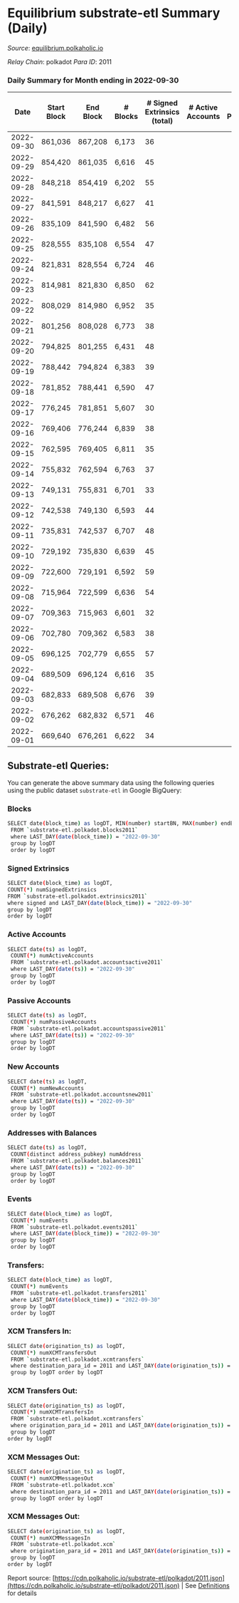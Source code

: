 # Equilibrium substrate-etl Summary (Daily)

_Source_: [equilibrium.polkaholic.io](https://equilibrium.polkaholic.io)

*Relay Chain*: polkadot
*Para ID*: 2011



### Daily Summary for Month ending in 2022-09-30


| Date | Start Block | End Block | # Blocks | # Signed Extrinsics (total) | # Active Accounts | # Passive | # New | # Addresses with Balances | # Events | # Transfers | # XCM Transfers In | # XCM Transfers Out | # XCM In | # XCM Out | Issues | 
| ---- | ----------- | --------- | -------- | --------------------------- | ----------------- | --------- | ----- | ------------------------- | -------- | ----------- | ------------------ | ------------------- | -------- | --------- | ------ |
| 2022-09-30 | 861,036 | 867,208 | 6,173 | 36 |  |  |  | 7,522 | 132,007 |   |   |   |  |  |  |
| 2022-09-29 | 854,420 | 861,035 | 6,616 | 45 |  |  |  |  | 147,046 |   |   |   |  |  |  |
| 2022-09-28 | 848,218 | 854,419 | 6,202 | 55 |  |  |  |  | 133,335 |   |   |   |  |  |  |
| 2022-09-27 | 841,591 | 848,217 | 6,627 | 41 |  |  |  |  | 147,365 |   |   |   |  |  |  |
| 2022-09-26 | 835,109 | 841,590 | 6,482 | 56 |  |  |  |  | 142,614 |   |   |   |  |  |  |
| 2022-09-25 | 828,555 | 835,108 | 6,554 | 47 |  |  |  |  | 145,004 |   |   |   |  |  |  |
| 2022-09-24 | 821,831 | 828,554 | 6,724 | 46 |  |  |  |  | 150,556 |   |   |   |  |  |  |
| 2022-09-23 | 814,981 | 821,830 | 6,850 | 62 |  |  |  |  | 153,796 |   |   |   |  |  |  |
| 2022-09-22 | 808,029 | 814,980 | 6,952 | 35 |  |  |  |  | 157,007 |   |   |   |  |  |  |
| 2022-09-21 | 801,256 | 808,028 | 6,773 | 38 |  |  |  |  | 151,279 |   |   |   |  |  |  |
| 2022-09-20 | 794,825 | 801,255 | 6,431 | 48 |  |  |  | 7,522 | 140,346 |   |   |   |  |  |  |
| 2022-09-19 | 788,442 | 794,824 | 6,383 | 39 |  |  |  | 7,522 | 139,704 |   |   |   |  |  |  |
| 2022-09-18 | 781,852 | 788,441 | 6,590 | 47 |  |  |  | 7,521 | 145,543 |   |   |   |  |  |  |
| 2022-09-17 | 776,245 | 781,851 | 5,607 | 30 |  |  |  |  | 125,413 |   |   |   |  |  |  |
| 2022-09-16 | 769,406 | 776,244 | 6,839 | 38 |  |  |  |  | 155,210 |   |   |   |  |  |  |
| 2022-09-15 | 762,595 | 769,405 | 6,811 | 35 |  |  |  |  | 154,540 |   |   |   |  |  |  |
| 2022-09-14 | 755,832 | 762,594 | 6,763 | 37 |  |  |  |  | 153,467 |   |   |   |  |  |  |
| 2022-09-13 | 749,131 | 755,831 | 6,701 | 33 |  |  |  |  | 151,561 |   |   |   |  |  |  |
| 2022-09-12 | 742,538 | 749,130 | 6,593 | 44 |  |  |  |  | 149,664 |   |   |   |  |  |  |
| 2022-09-11 | 735,831 | 742,537 | 6,707 | 48 |  |  |  |  | 152,254 |   |   |   |  |  |  |
| 2022-09-10 | 729,192 | 735,830 | 6,639 | 45 |  |  |  |  | 150,705 |   |   |   |  |  |  |
| 2022-09-09 | 722,600 | 729,191 | 6,592 | 59 |  |  |  | 7,522 | 149,700 |   |   |   |  |  |  |
| 2022-09-08 | 715,964 | 722,599 | 6,636 | 54 |  |  |  |  | 150,660 |   |   |   |  |  |  |
| 2022-09-07 | 709,363 | 715,963 | 6,601 | 32 |  |  |  |  | 149,785 |   |   |   |  |  |  |
| 2022-09-06 | 702,780 | 709,362 | 6,583 | 38 |  |  |  |  | 149,399 |   | 1 ($0.96) |   |  |  |  |
| 2022-09-05 | 696,125 | 702,779 | 6,655 | 57 |  |  |  |  | 150,545 |   |   |   |  |  |  |
| 2022-09-04 | 689,509 | 696,124 | 6,616 | 35 |  |  |  |  | 150,170 |   |   |   |  |  |  |
| 2022-09-03 | 682,833 | 689,508 | 6,676 | 39 |  |  |  |  | 151,473 |   |   |   |  |  |  |
| 2022-09-02 | 676,262 | 682,832 | 6,571 | 46 |  |  |  |  | 149,172 |   |   |   |  |  |  |
| 2022-09-01 | 669,640 | 676,261 | 6,622 | 34 |  |  |  |  | 149,842 |   |   |   |  |  |  |

## Substrate-etl Queries:
You can generate the above summary data using the following queries using the public dataset `substrate-etl` in Google BigQuery:

### Blocks
```bash
SELECT date(block_time) as logDT, MIN(number) startBN, MAX(number) endBN, COUNT(*) numBlocks 
 FROM `substrate-etl.polkadot.blocks2011`  
 where LAST_DAY(date(block_time)) = "2022-09-30" 
 group by logDT 
 order by logDT
```

### Signed Extrinsics
```bash
SELECT date(block_time) as logDT, 
COUNT(*) numSignedExtrinsics 
FROM `substrate-etl.polkadot.extrinsics2011`  
where signed and LAST_DAY(date(block_time)) = "2022-09-30" 
group by logDT 
order by logDT
```

### Active Accounts
```bash
SELECT date(ts) as logDT, 
 COUNT(*) numActiveAccounts 
 FROM `substrate-etl.polkadot.accountsactive2011` 
 where LAST_DAY(date(ts)) = "2022-09-30" 
 group by logDT 
 order by logDT
```

### Passive Accounts
```bash
SELECT date(ts) as logDT, 
 COUNT(*) numPassiveAccounts 
 FROM `substrate-etl.polkadot.accountspassive2011` 
 where LAST_DAY(date(ts)) = "2022-09-30" 
 group by logDT 
 order by logDT
```

### New Accounts
```bash
SELECT date(ts) as logDT, 
 COUNT(*) numNewAccounts 
 FROM `substrate-etl.polkadot.accountsnew2011` 
 where LAST_DAY(date(ts)) = "2022-09-30" 
 group by logDT
 order by logDT
```

### Addresses with Balances
```bash
SELECT date(ts) as logDT,
 COUNT(distinct address_pubkey) numAddress 
 FROM `substrate-etl.polkadot.balances2011` 
 where LAST_DAY(date(ts)) = "2022-09-30" 
 group by logDT 
 order by logDT
```

### Events
```bash
SELECT date(block_time) as logDT, 
 COUNT(*) numEvents 
 FROM `substrate-etl.polkadot.events2011` 
 where LAST_DAY(date(block_time)) = "2022-09-30" 
 group by logDT 
 order by logDT
```

### Transfers:
```bash
SELECT date(block_time) as logDT, 
 COUNT(*) numEvents 
 FROM `substrate-etl.polkadot.transfers2011` 
 where LAST_DAY(date(block_time)) = "2022-09-30" 
 group by logDT 
 order by logDT
```

### XCM Transfers In:
```bash
SELECT date(origination_ts) as logDT, 
 COUNT(*) numXCMTransfersOut 
 FROM `substrate-etl.polkadot.xcmtransfers` 
 where destination_para_id = 2011 and LAST_DAY(date(origination_ts)) = "2022-09-30" 
 group by logDT order by logDT
```

### XCM Transfers Out:
```bash
SELECT date(origination_ts) as logDT, 
 COUNT(*) numXCMTransfersIn 
 FROM `substrate-etl.polkadot.xcmtransfers` 
 where origination_para_id = 2011 and LAST_DAY(date(origination_ts)) = "2022-09-30" 
 group by logDT 
order by logDT
```

### XCM Messages Out:
```bash
SELECT date(origination_ts) as logDT, 
 COUNT(*) numXCMMessagesOut 
 FROM `substrate-etl.polkadot.xcm` 
 where destination_para_id = 2011 and LAST_DAY(date(origination_ts)) = "2022-09-30" 
 group by logDT order by logDT
```

### XCM Messages Out:
```bash
SELECT date(origination_ts) as logDT, 
 COUNT(*) numXCMMessagesIn 
 FROM `substrate-etl.polkadot.xcm` 
 where origination_para_id = 2011 and LAST_DAY(date(origination_ts)) = "2022-09-30" 
 group by logDT 
order by logDT
```


Report source: [https://cdn.polkaholic.io/substrate-etl/polkadot/2011.json](https://cdn.polkaholic.io/substrate-etl/polkadot/2011.json) | See [Definitions](/DEFINITIONS.md) for details
